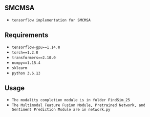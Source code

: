 ## SMCMSA
- `tensorflow implementation for SMCMSA`

## Requirements
- `tensorflow-gpu==1.14.0`
- `torch==1.2.0`
- `transformers==2.10.0`
- `numpy==1.15.4`
- `sklearn`
- `python 3.6.13`
  
## Usage
- `The modality completion module is in folder FindSim_25`
- `The Multimodal Feature Fusion Module, Pretrained Network, and Sentiment Prediction Module are in network.py`
